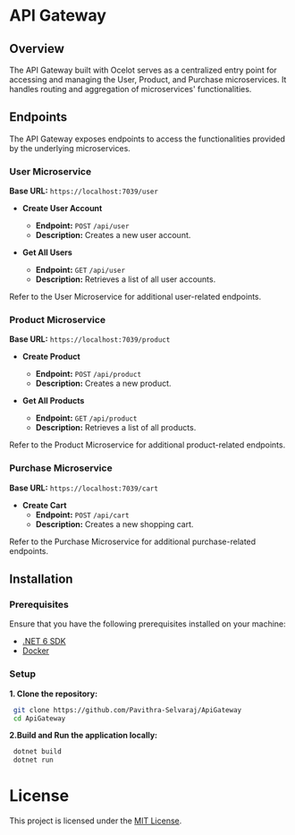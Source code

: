 # API Gateway 

## Overview

The API Gateway built with Ocelot serves as a centralized entry point for accessing and managing the User, Product, and Purchase microservices. It handles routing and aggregation of microservices' functionalities.

## Endpoints

The API Gateway exposes endpoints to access the functionalities provided by the underlying microservices.

### User Microservice

**Base URL:** `https://localhost:7039/user`

- **Create User Account**
  - **Endpoint:** `POST` `/api/user`
  - **Description:** Creates a new user account.

- **Get All Users**
  - **Endpoint:** `GET` `/api/user`
  - **Description:** Retrieves a list of all user accounts.

Refer to the User Microservice for additional user-related endpoints.

### Product Microservice

**Base URL:** `https://localhost:7039/product`

- **Create Product**
  - **Endpoint:** `POST` `/api/product`
  - **Description:** Creates a new product.

- **Get All Products**
  - **Endpoint:** `GET` `/api/product`
  - **Description:** Retrieves a list of all products.

Refer to the Product Microservice for additional product-related endpoints.

### Purchase Microservice

**Base URL:** `https://localhost:7039/cart`

- **Create Cart**
  - **Endpoint:** `POST` `/api/cart`
  - **Description:** Creates a new shopping cart.

Refer to the Purchase Microservice for additional purchase-related endpoints.

## Installation

### Prerequisites

Ensure that you have the following prerequisites installed on your machine:
- [.NET 6 SDK](https://dotnet.microsoft.com/download/dotnet/6.0)
- [Docker](https://www.docker.com/get-started)

### Setup

**1. Clone the repository:**
  ```bash
   git clone https://github.com/Pavithra-Selvaraj/ApiGateway
   cd ApiGateway
   ```

**2.Build and Run the application locally:**
  ```bash
   dotnet build
   dotnet run
   ```
   
# License

This project is licensed under the [MIT License](LICENSE).

